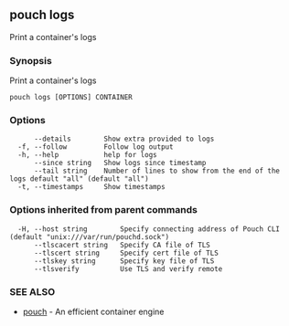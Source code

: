 ## pouch logs

Print a container's logs

### Synopsis

Print a container's logs

```
pouch logs [OPTIONS] CONTAINER
```

### Options

```
      --details        Show extra provided to logs
  -f, --follow         Follow log output
  -h, --help           help for logs
      --since string   Show logs since timestamp
      --tail string    Number of lines to show from the end of the logs default "all" (default "all")
  -t, --timestamps     Show timestamps
```

### Options inherited from parent commands

```
  -H, --host string        Specify connecting address of Pouch CLI (default "unix:///var/run/pouchd.sock")
      --tlscacert string   Specify CA file of TLS
      --tlscert string     Specify cert file of TLS
      --tlskey string      Specify key file of TLS
      --tlsverify          Use TLS and verify remote
```

### SEE ALSO

* [pouch](pouch.md)	 - An efficient container engine

